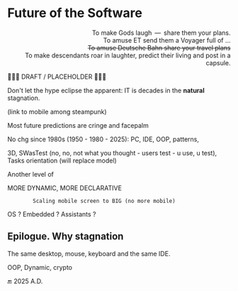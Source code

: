 # Future of the Software

<p align="right">To make Gods laugh &thinsp;&mdash;&thinsp; share them your plans.<br />
To amuse ET send them a Voyager full of ...<br />
<s>To amuse Deutsche Bahn share your travel plans</s><br />
To make descendants roar in laughter, predict their living and post in a capsule.</p>

🚧🚧🚧           DRAFT / PLACEHOLDER 🚧🚧🚧

Don't let the hype eclipse the apparent: IT is decades in the **natural** stagnation.

 (link to mobile among steampunk)

Most future predictions are cringe and facepalm


No chg since 1980s (1950 - 1980 - 2025): PC, IDE, OOP, patterns, 

3D, SWasTest (no, no, not what you thought - users test - u use, u test), Tasks orientation (will replace model)

Another level of 


MORE DYNAMIC, MORE DECLARATIVE

			Scaling mobile screen to BIG (no more mobile)



OS ?
Embedded ?
Assistants ?

## Epilogue. Why stagnation

The same desktop, mouse, keyboard and the same IDE.

OOP,
Dynamic,
crypto

🔚 2025 A.D.
